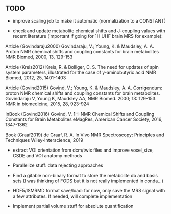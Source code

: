 ## TODO

* improve scaling job to make it automatic (normalization to a CONSTANT)

* check and update metabolite chemical shifts and J-coupling values with recent literature (important if going for 1H UHF brain MRS for example):

Article (Govindaraju2000)
Govindaraju, V.; Young, K. & Maudsley, A. A.
Proton NMR chemical shifts and coupling constants for brain metabolites
NMR Biomed, 2000, 13, 129-153

Article (Kreis2012)
Kreis, R. & Bolliger, C. S.
The need for updates of spin system parameters, illustrated for the case of γ-aminobutyric acid
NMR Biomed, 2012, 25, 1401-1403

Article (Govind2015)
Govind, V.; Young, K. & Maudsley, A. A.
Corrigendum: proton NMR chemical shifts and coupling constants for brain metabolites. Govindaraju V, Young K, Maudsley AA, NMR Biomed. 2000; 13: 129-153.
NMR in biomedicine, 2015, 28, 923-924

InBook (Govind2016)
Govind, V.
1H-NMR Chemical Shifts and Coupling Constants for Brain Metabolites
eMagRes, American Cancer Society, 2016, 1347-1362

Book (Graaf2019)
de Graaf, R. A.
In Vivo NMR Spectroscopy: Principles and Techniques
Wiley-Interscience, 2019

* extract VOI orientation from dcm/twix files and improve voxel_size, CSDE and VOI anatomy methods

* Parallelize stuff: data rejecting approaches

* Find a gitable non-binary format to store the metabolite db and basis sets (I was thinking of FODS but it is not really implemented in conda...)

* HDF5/ISMRMD format save/load: for now, only save the MRS signal with a few attributes. If needed, will complete implementation

* Implement partial volume stuff for absolute quantification
